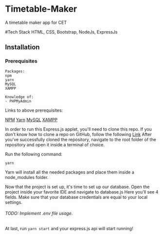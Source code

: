 # Timetable-Maker
A timetable maker app for CET

#Tech Stack
HTML, CSS, Bootstrap, NodeJs, ExpressJs

## Installation

### Prerequisites
```
Packages:
npm
yarn
MySQL
XAMPP

Knowledge of: 
- PHPMyAdmin
```
Links to above prerequisites:

[NPM](https://www.npmjs.com/) 
[Yarn](https://yarnpkg.com/lang/en/)
[MySQL](https://www.mysql.com/)
[XAMPP](https://www.apachefriends.org/index.html)

In order to run this Express.js applet, you'll need to clone this repo. If you don't know how to clone a repo on GitHub, follow the following [Link](https://help.github.com/articles/cloning-a-repository/)
After you've successfully cloned the repository, navigate to the root folder of the repository and open it inside a terminal of choice.

Run the following command:

```
yarn
```
Yarn will install all the needed packages and place them inside a node_modules folder.

Now that the project is set up, it's time to set up our database.
Open the project inside your favorite IDE and navigate to database.js
Here you'll see 4 fields. 
Make sure that your database credentials are equal to your local settings.

###### TODO: Implement .env file usage.  


At last, run ``` yarn start ``` and your express.js api will start running!


